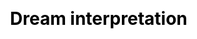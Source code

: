 ---
title: Dream interpretation
layout: dream_interpretation/list
description: Free online dream interpretation.
js: []
css: ["css/luck/dream_interpretation/dream_interpretation.css"]
---